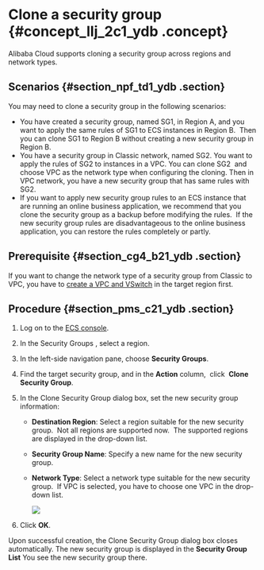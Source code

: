 # Clone a security group {#concept_llj_2c1_ydb .concept}

Alibaba Cloud supports cloning a security group across regions and network types.

## Scenarios {#section_npf_td1_ydb .section}

You may need to clone a security group in the following scenarios:

-   You have created a security group, named SG1, in Region A, and you want to apply the same rules of SG1 to ECS instances in Region B.  Then you can clone SG1 to Region B without creating a new security group in Region B.
-   You have a security group in Classic network, named SG2. You want to apply the rules of SG2 to instances in a VPC. You can clone SG2  and choose VPC as the network type when configuring the cloning. Then in VPC network, you have a new security group that has same rules with SG2.
-   If you want to apply new security group rules to an ECS instance that are running an online business application, we recommend that you clone the security group as a backup before modifying the rules.  If the new security group rules are disadvantageous to the online business application, you can restore the rules completely or partly.

## Prerequisite {#section_cg4_b21_ydb .section}

If you want to change the network type of a security group from Classic to VPC, you have to [create a VPC and VSwitch](https://www.alibabacloud.com/help/faq-detail/27710.htm) in the target region first.

## Procedure {#section_pms_c21_ydb .section}

1.  Log on to the [ECS console](https://ecs.console.aliyun.com/#/home).
2.  In the Security Groups , select a region.
3.  In the left-side navigation pane, choose **Security Groups**.
4.  Find the target security group, and in the **Action** column,  click  **Clone Security Group**.
5.  In the Clone Security Group dialog box, set the new security group information:
    -   **Destination Region**: Select a region suitable for the new security group.  Not all regions are supported now.  The supported regions are displayed in the drop-down list.
    -   **Security Group Name**: Specify a new name for the new security group.
    -   **Network Type**: Select a network type suitable for the new security group.  If VPC is selected, you have to choose one VPC in the drop-down list.

        ![](http://static-aliyun-doc.oss-cn-hangzhou.aliyuncs.com/assets/img/9724/4664_en-US.png)

6.  Click **OK**.

Upon successful creation, the Clone Security Group dialog box closes automatically. The new security group is displayed in the **Security Group List** You see the new security group there.

